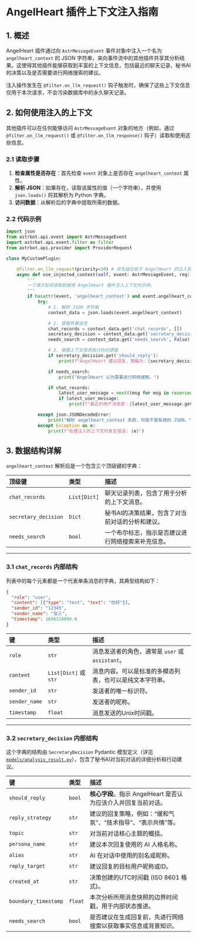 # AngelHeart 插件上下文注入指南

## 1. 概述

AngelHeart 插件通过向 `AstrMessageEvent` 事件对象中注入一个名为 `angelheart_context` 的 JSON 字符串，来向事件流中的其他插件共享其分析结果。这使得其他插件能够获取到丰富的上下文信息，包括最近的聊天记录、秘书AI的决策以及是否需要进行网络搜索的建议。

注入操作发生在 `@filter.on_llm_request()` 钩子触发时，确保了这些上下文信息仅用于本次请求，不会污染数据库中的永久聊天记录。

## 2. 如何使用注入的上下文

其他插件可以在任何能够访问 `AstrMessageEvent` 对象的地方（例如，通过 `@filter.on_llm_request()` 或 `@filter.on_llm_response()` 钩子）读取和使用这些信息。

### 2.1 读取步骤

1.  **检查属性是否存在**：首先检查 `event` 对象上是否存在 `angelheart_context` 属性。
2.  **解析 JSON**：如果存在，读取该属性的值（一个字符串），并使用 `json.loads()` 将其解析为 Python 字典。
3.  **访问数据**：从解析后的字典中提取所需的数据。

### 2.2 代码示例

```python
import json
from astrbot.api.event import AstrMessageEvent
import astrbot.api.event.filter as filter
from astrbot.api.provider import ProviderRequest

class MyCustomPlugin:

    @filter.on_llm_request(priority=50) # 优先级应低于 AngelHeart 的注入钩子
    async def use_injected_context(self, event: AstrMessageEvent, req: ProviderRequest):
        """
        一个演示如何读取和使用 AngelHeart 插件注入上下文的示例。
        """
        if hasattr(event, 'angelheart_context') and event.angelheart_context:
            try:
                # 1. 解析 JSON 字符串
                context_data = json.loads(event.angelheart_context)

                # 2. 提取所需信息
                chat_records = context_data.get('chat_records', [])
                secretary_decision = context_data.get('secretary_decision', {})
                needs_search = context_data.get('needs_search', False)

                # 3. 根据上下文信息执行你的逻辑
                if secretary_decision.get('should_reply'):
                    print(f"AngelHeart 建议回复，策略为：{secretary_decision.get('reply_strategy')}")

                if needs_search:
                    print("AngelHeart 认为需要进行网络搜索。")

                if chat_records:
                    latest_user_message = next((msg for msg in reversed(chat_records) if msg.get('role') == 'user'), None)
                    if latest_user_message:
                        print(f"最近的用户消息是：{latest_user_message.get('content')}")

            except json.JSONDecodeError:
                print("解析 angelheart_context 失败，可能不是有效的 JSON。")
            except Exception as e:
                print(f"处理注入的上下文时发生错误: {e}")

```

## 3. 数据结构详解

`angelheart_context` 解析后是一个包含三个顶级键的字典：

| 顶级键 | 类型 | 描述 |
| :--- | :--- | :--- |
| `chat_records` | `List[Dict]` | 聊天记录列表，包含了用于分析的上下文消息。 |
| `secretary_decision` | `Dict` | 秘书AI的决策结果，包含了对当前对话的分析和建议。 |
| `needs_search` | `bool` | 一个布尔标志，指示是否建议进行网络搜索来补充信息。 |

---

### 3.1 `chat_records` 内部结构

列表中的每个元素都是一个代表单条消息的字典，其典型结构如下：

```json
{
  "role": "user",
  "content": [{"type": "text", "text": "你好"}],
  "sender_id": "12345",
  "sender_name": "张三",
  "timestamp": 1696110000.0
}
```

| 键 | 类型 | 描述 |
| :--- | :--- | :--- |
| `role` | `str` | 消息发送者的角色，通常是 `user` 或 `assistant`。 |
| `content` | `List[Dict]` 或 `str` | 消息内容。可以是标准的多模态列表，也可以是纯文本字符串。 |
| `sender_id` | `str` | 发送者的唯一标识符。 |
| `sender_name` | `str` | 发送者的昵称。 |
| `timestamp` | `float` | 消息发送的Unix时间戳。 |

---

### 3.2 `secretary_decision` 内部结构

这个字典的结构由 `SecretaryDecision` Pydantic 模型定义（详见 [`models/analysis_result.py`](models/analysis_result.py)），包含了秘书AI对当前对话的详细分析和行动建议。

| 键 | 类型 | 描述 |
| :--- | :--- | :--- |
| `should_reply` | `bool` | **核心字段**。指示 AngelHeart 是否认为应该介入并回复当前对话。 |
| `reply_strategy` | `str` | 建议的回复策略，例如：“缓和气氛”、“技术指导”、“表示共情”等。 |
| `topic` | `str` | 对当前对话核心主题的概括。 |
| `persona_name` | `str` | 建议本次回复使用的 AI 人格名称。 |
| `alias` | `str` | AI 在对话中使用的别名或昵称。 |
| `reply_target` | `str` | 建议回复的目标用户昵称或ID。 |
| `created_at` | `str` | 决策创建的UTC时间戳 (ISO 8601 格式)。 |
| `boundary_timestamp` | `float` | 本次分析所用消息快照的边界时间戳，用于内部状态推进。 |
| `needs_search` | `bool` | 是否建议在生成回复前，先进行网络搜索以获取事实信息或背景知识。 |
